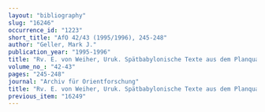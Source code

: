 ```yaml
---
layout: "bibliography"
slug: "16246"
occurrence_id: "1223"
short_title: "AfO 42/43 (1995/1996), 245-248"
author: "Geller, Mark J."
publication_year: "1995-1996"
title: "Rv. E. von Weiher, Uruk. Spätbabylonische Texte aus dem Planquadrat U 18. Teil IV (AUWE 12, 1993)"
volume_no_: "42-43"
pages: "245-248"
journal: "Archiv für Orientforschung"
title: "Rv. E. von Weiher, Uruk. Spätbabylonische Texte aus dem Planquadrat U 18. Teil IV (AUWE 12, 1993)"
previous_item: "16249"
---
```

